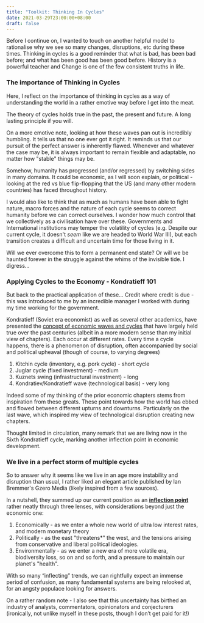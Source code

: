 ```yaml
---
title: "Toolkit: Thinking In Cycles"
date: 2021-03-29T23:00:00+08:00
draft: false
---
```


Before I continue on, I wanted to touch on another helpful model to rationalise why we see so many changes, disruptions, etc during these times. Thinking in cycles is a good reminder that what is bad, has been bad before; and what has been good has been good before. History is a powerful teacher and Change is one of the few consistent truths in life.

### The importance of Thinking in Cycles
Here, I reflect on the importance of thinking in cycles as a way of understanding the world in a rather emotive way before I get into the meat.

The theory of cycles holds true in the past, the present and future. A long lasting principle if you will. 

On a more emotive note, looking at how these waves pan out is incredibly humbling. It tells us that no one ever got it right. It reminds us that our pursuit of the perfect answer is inherently flawed. Whenever and whatever the case may be, it is always important to remain flexible and adaptable, no matter how "stable" things may be. 

Somehow, humanity has progressed (and/or regressed) by switching sides in many domains. It could be economic, as I will soon explain, or political - looking at the red vs blue flip-flopping that the US (and many other modern countries) has faced throughout history.

I would also like to think that as much as humans have been able to fight nature, macro forces and the nature of each cycle seems to correct humanity before we can correct ourselves. I wonder how much control that we collectively as a civilisation have over these. Governments and International institutions may temper the volatility of cycles (e.g. Despite our current cycle, it doesn't *seem* like we are headed to World War III), but each transition creates a difficult and uncertain time for those living in it.

Will we ever overcome this to form a permanent end state? Or will we be haunted forever in the struggle against the whims of the invisible tide. I digress...

### Applying Cycles to the Economy - Kondratieff 101

But back to the practical application of these… Credit where credit is due - this was introduced to me by an incredible manager I worked with during my time working for the government. 

Kondratieff (Soviet era economist) as well as several other academics, have presented the [concept of economic waves and cycles](https://www.kondratieff.net/kondratieffcycles) that have largely held true over the past centuries (albeit in a more modern sense than my initial view of chapters). Each occur at different rates. Every time a cycle happens, there is a phenomenon of disruption, often accompanied by social and political upheaval (though of course, to varying degrees)

1. Kitchin cycle (inventory, e.g. pork cycle) - short cycle
2. Juglar cycle (fixed investment) - medium
3. Kuznets swing (infrastructural investment) - long
4. Kondratiev/Kondratieff wave (technological basis) - very long

Indeed some of my thinking of the prior economic chapters stems from inspiration from these greats. These point towards how the world has ebbed and flowed between different upturns and downturns. Particularly on the last wave, which inspired my view of technological disruption creating new chapters. 

Thought limited in circulation, many remark that we are living now in the Sixth Kondratieff cycle, marking another inflection point in economic development.

### We live in a perfect storm of multiple cycles

So to answer why it seems like we live in an age more instability and disruption than usual, I rather liked an elegant article published by Ian Bremmer's Gzero Media (likely inspired from a few sources). 

In a nutshell, they summed up our current position as an **<u>inflection point</u>** rather neatly through three lenses, with considerations beyond just the economic one:

1. Economically - as we enter a whole new world of ultra low interest rates, and modern monetary theory
2. Politically - as the east "threatens*" the west, and the tensions arising from conservative and liberal political ideologies.
3. Environmentally - as we enter a new era of more volatile era, biodiversity loss, so on and so forth, and a pressure to maintain our planet's "health".

With so many “inflecting” trends, we can rightfully expect an immense period of confusion, as many fundamental systems are being relooked at, for an angsty populace looking for answers.

On a rather random note - I also see that this uncertainty has birthed an industry of analysts, commentators, opinionators and conjecturers (ironically, not unlike myself in these posts, though I don’t get paid for it!)

